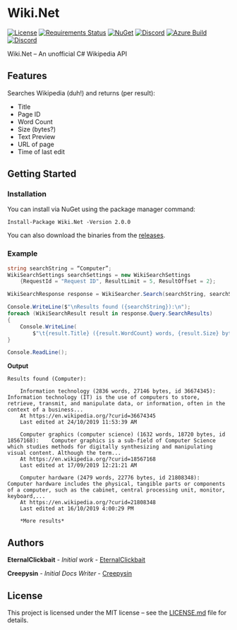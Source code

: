 # Wiki.Net

[![License](https://img.shields.io/github/license/Creepysin-Studios/Wiki.Net)](/LICENSE) 
[![Requirements Status](https://requires.io/github/Creepysin-Studios/Wiki.Net/requirements.svg?branch=Development)](https://requires.io/github/Creepysin-Studios/Wiki.Net/requirements/?branch=Stable) 
[![NuGet](https://img.shields.io/nuget/v/Wiki.Net)](https://www.nuget.org/packages/Wiki.Net/) 
[![Discord](https://img.shields.io/badge/Discord-Creepysin-7289da.svg?logo=discord)](https://discord.creepysin.com)
[![Azure Build](https://img.shields.io/azure-devops/build/Creepysin-Studios/c4df32aa-4dfd-4b92-bf94-fe6c31c47b03/2/Stable)](https://dev.azure.com/Creepysin-Studios/Wiki.Net)
[![Discord](https://img.shields.io/badge/Discord-Creepysin-7289da.svg?logo=discord)](https://discord.creepysin.com)

Wiki.Net – An unofficial C# Wikipedia API

## Features

Searches Wikipedia (duh!) and returns (per result):
* Title
* Page ID
* Word Count
* Size (bytes?)
* Text Preview
* URL of page
* Time of last edit

## Getting Started

### Installation

You can install via NuGet using the package manager command:

```
Install-Package Wiki.Net -Version 2.0.0
```

You can also download the binaries from the [releases](https://github.com/Creepysin-Studios/Wiki.Net/releases).

### Example

```c#
string searchString = “Computer”;
WikiSearchSettings searchSettings = new WikiSearchSettings
	{RequestId = "Request ID", ResultLimit = 5, ResultOffset = 2};

WikiSearchResponse response = WikiSearcher.Search(searchString, searchSettings);

Console.WriteLine($"\nResults found ({searchString}):\n");
foreach (WikiSearchResult result in response.Query.SearchResults)
{
	Console.WriteLine(
		$"\t{result.Title} ({result.WordCount} words, {result.Size} bytes, id {result.PageId}):\t{result.Preview}...\n\tAt {result.Url}\n\tLast edited at {result.LastEdited}\n");
}

Console.ReadLine();
```

**Output**
```
Results found (Computer):

    Information technology (2836 words, 27146 bytes, id 36674345):  Information technology (IT) is the use of computers to store, retrieve, transmit, and manipulate data, or information, often in the context of a business...
    At https://en.wikipedia.org/?curid=36674345
    Last edited at 24/10/2019 11:53:39 AM

    Computer graphics (computer science) (1632 words, 18720 bytes, id 18567168):    Computer graphics is a sub-field of Computer Science which studies methods for digitally synthesizing and manipulating visual content. Although the term...
    At https://en.wikipedia.org/?curid=18567168
    Last edited at 17/09/2019 12:21:21 AM

    Computer hardware (2479 words, 22776 bytes, id 21808348):       Computer hardware includes the physical, tangible parts or components of a computer, such as the cabinet, central processing unit, monitor, keyboard,...
    At https://en.wikipedia.org/?curid=21808348
    Last edited at 16/10/2019 4:00:29 PM

    *More results*
```

## Authors

**EternalClickbait** - *Initial work* - [EternalClickbait](https://github.com/EternalClickbait)

**Creepysin** - *Initial Docs Writer* - [Creepysin](https://github.com/Creepysin)

## License

This project is licensed under the MIT license – see the [LICENSE.md](/LICENSE.md) file for details.
